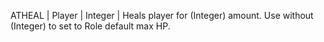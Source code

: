 ATHEAL | Player | Integer  | Heals player for (Integer) amount. Use without (Integer) to set to Role default max HP.
